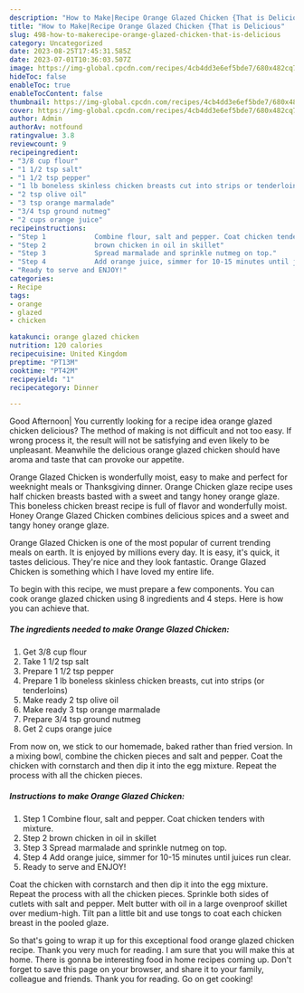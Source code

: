 ```yaml
---
description: "How to Make|Recipe Orange Glazed Chicken {That is Delicious"
title: "How to Make|Recipe Orange Glazed Chicken {That is Delicious"
slug: 498-how-to-makerecipe-orange-glazed-chicken-that-is-delicious
category: Uncategorized
date: 2023-08-25T17:45:31.585Z
date: 2023-07-01T10:36:03.507Z
image: https://img-global.cpcdn.com/recipes/4cb4dd3e6ef5bde7/680x482cq70/orange-glazed-chicken-recipe-main-photo.jpg
hideToc: false
enableToc: true
enableTocContent: false
thumbnail: https://img-global.cpcdn.com/recipes/4cb4dd3e6ef5bde7/680x482cq70/orange-glazed-chicken-recipe-main-photo.jpg
cover: https://img-global.cpcdn.com/recipes/4cb4dd3e6ef5bde7/680x482cq70/orange-glazed-chicken-recipe-main-photo.jpg
author: Admin
authorAv: notfound
ratingvalue: 3.8
reviewcount: 9
recipeingredient:
- "3/8 cup flour"
- "1 1/2 tsp salt"
- "1 1/2 tsp pepper"
- "1 lb boneless skinless chicken breasts cut into strips or tenderloins"
- "2 tsp olive oil"
- "3 tsp orange marmalade"
- "3/4 tsp ground nutmeg"
- "2 cups orange juice"
recipeinstructions:
- "Step 1            Combine flour, salt and pepper. Coat chicken tenders with mixture."
- "Step 2            brown chicken in oil in skillet"
- "Step 3            Spread marmalade and sprinkle nutmeg on top."
- "Step 4            Add orange juice, simmer for 10-15 minutes until juices run clear."
- "Ready to serve and ENJOY!"
categories:
- Recipe
tags:
- orange
- glazed
- chicken

katakunci: orange glazed chicken 
nutrition: 120 calories
recipecuisine: United Kingdom
preptime: "PT13M"
cooktime: "PT42M"
recipeyield: "1"
recipecategory: Dinner

---
```



Good Afternoon| You currently looking for a recipe idea orange glazed chicken delicious? The method of making is not difficult and not too easy. If wrong process it, the result will not be satisfying and even likely to be unpleasant. Meanwhile the delicious orange glazed chicken should have aroma and taste that can provoke our appetite.





Orange Glazed Chicken is wonderfully moist, easy to make and perfect for weeknight meals or Thanksgiving dinner. Orange Chicken glaze recipe uses half chicken breasts basted with a sweet and tangy honey orange glaze. This boneless chicken breast recipe is full of flavor and wonderfully moist. Honey Orange Glazed Chicken combines delicious spices and a sweet and tangy honey orange glaze.

Orange Glazed Chicken is one of the most popular of current trending meals on earth. It is enjoyed by millions every day. It is easy, it's quick, it tastes delicious. They're nice and they look fantastic. Orange Glazed Chicken is something which I have loved my entire life.


To begin with this recipe, we must prepare a few components. You can cook orange glazed chicken using 8 ingredients and 4 steps. Here is how you can achieve that.

<!--inarticleads1-->

##### The ingredients needed to make Orange Glazed Chicken:

1. Get 3/8 cup flour
1. Take 1 1/2 tsp salt
1. Prepare 1 1/2 tsp pepper
1. Prepare 1 lb boneless skinless chicken breasts, cut into strips (or tenderloins)
1. Make ready 2 tsp olive oil
1. Make ready 3 tsp orange marmalade
1. Prepare 3/4 tsp ground nutmeg
1. Get 2 cups orange juice


From now on, we stick to our homemade, baked rather than fried version. In a mixing bowl, combine the chicken pieces and salt and pepper. Coat the chicken with cornstarch and then dip it into the egg mixture. Repeat the process with all the chicken pieces. 

<!--inarticleads2-->

##### Instructions to make Orange Glazed Chicken:

1. Step 1            Combine flour, salt and pepper. Coat chicken tenders with mixture.
1. Step 2            brown chicken in oil in skillet
1. Step 3            Spread marmalade and sprinkle nutmeg on top.
1. Step 4            Add orange juice, simmer for 10-15 minutes until juices run clear.
1. Ready to serve and ENJOY!

Coat the chicken with cornstarch and then dip it into the egg mixture. Repeat the process with all the chicken pieces. Sprinkle both sides of cutlets with salt and pepper. Melt butter with oil in a large ovenproof skillet over medium-high. Tilt pan a little bit and use tongs to coat each chicken breast in the pooled glaze. 

So that's going to wrap it up for this exceptional food orange glazed chicken recipe. Thank you very much for reading. I am sure that you will make this at home. There is gonna be interesting food in home recipes coming up. Don't forget to save this page on your browser, and share it to your family, colleague and friends. Thank you for reading. Go on get cooking!
